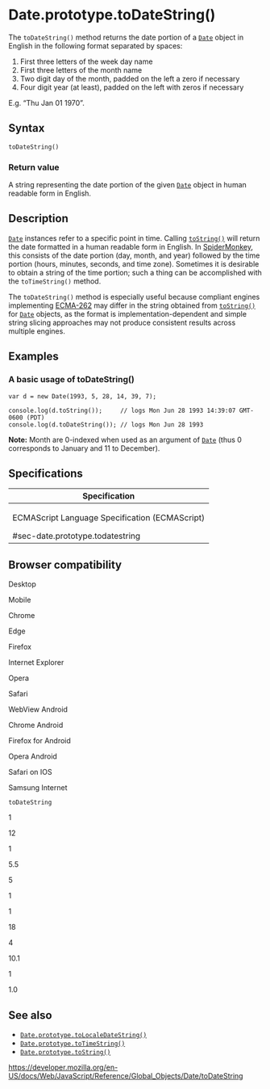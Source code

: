 Date.prototype.toDateString()
=============================

The `toDateString()` method returns the date portion of a [`Date`](../date) object in English in the following format separated by spaces:

1.  First three letters of the week day name
2.  First three letters of the month name
3.  Two digit day of the month, padded on the left a zero if necessary
4.  Four digit year (at least), padded on the left with zeros if necessary

E.g. “Thu Jan 01 1970”.

Syntax
------

    toDateString()

### Return value

A string representing the date portion of the given [`Date`](../date) object in human readable form in English.

Description
-----------

[`Date`](../date) instances refer to a specific point in time. Calling [`toString()`](tostring) will return the date formatted in a human readable form in English. In [SpiderMonkey](https://developer.mozilla.org/en-US/docs/Mozilla/Projects/SpiderMonkey), this consists of the date portion (day, month, and year) followed by the time portion (hours, minutes, seconds, and time zone). Sometimes it is desirable to obtain a string of the time portion; such a thing can be accomplished with the `toTimeString()` method.

The `toDateString()` method is especially useful because compliant engines implementing [ECMA-262](https://developer.mozilla.org/en-US/docs/Web/JavaScript/Language_Resources) may differ in the string obtained from [`toString()`](tostring) for [`Date`](../date) objects, as the format is implementation-dependent and simple string slicing approaches may not produce consistent results across multiple engines.

Examples
--------

### A basic usage of toDateString()

    var d = new Date(1993, 5, 28, 14, 39, 7);

    console.log(d.toString());     // logs Mon Jun 28 1993 14:39:07 GMT-0600 (PDT)
    console.log(d.toDateString()); // logs Mon Jun 28 1993

**Note:** Month are 0-indexed when used as an argument of [`Date`](../date) (thus 0 corresponds to January and 11 to December).

Specifications
--------------

<table><colgroup><col style="width: 100%" /></colgroup><thead><tr class="header"><th>Specification</th></tr></thead><tbody><tr class="odd"><td><p>ECMAScript Language Specification (ECMAScript)<br />
</p><span class="small">#sec-date.prototype.todatestring</span></td></tr></tbody></table>

Browser compatibility
---------------------

Desktop

Mobile

Chrome

Edge

Firefox

Internet Explorer

Opera

Safari

WebView Android

Chrome Android

Firefox for Android

Opera Android

Safari on IOS

Samsung Internet

`toDateString`

1

12

1

5.5

5

1

1

18

4

10.1

1

1.0

See also
--------

-   [`Date.prototype.toLocaleDateString()`](tolocaledatestring)
-   [`Date.prototype.toTimeString()`](totimestring)
-   [`Date.prototype.toString()`](tostring)

<a href="https://developer.mozilla.org/en-US/docs/Web/JavaScript/Reference/Global_Objects/Date/toDateString" class="_attribution-link">https://developer.mozilla.org/en-US/docs/Web/JavaScript/Reference/Global_Objects/Date/toDateString</a>
